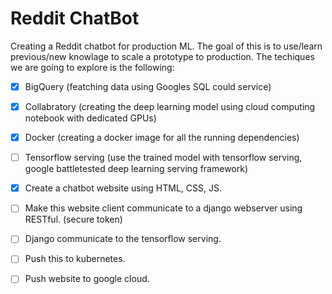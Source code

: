 # Reddit ChatBot
Creating a Reddit chatbot for production ML.
The goal of this is to use/learn previous/new knowlage to scale a prototype to production.
The techiques we are going to explore is the following:

- [x] BigQuery (featching data using Googles SQL could service)
- [x] Collabratory (creating the deep learning model using cloud computing notebook with dedicated GPUs)
- [x] Docker (creating a docker image for all the running dependencies)
- [ ] Tensorflow serving (use the trained model with tensorflow serving, google battletested deep learning serving framework)
- [X] Create a chatbot website using HTML, CSS, JS.
- [ ] Make this website client communicate to a django webserver using RESTful. (secure token)
- [ ] Django communicate to the tensorflow serving.
- [ ] Push this to kubernetes.
- [ ] Push website to google cloud.

